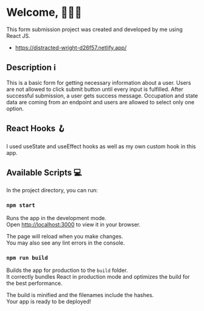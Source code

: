 # Welcome, 👋🏼❕

This form submission project was created and developed by me using React JS.
- https://distracted-wright-d26f57.netlify.app/

## Description ℹ️
This is a basic form for getting necessary information about a user. Users are not allowed to click submit button until every input is fulfilled. After successful submission, a user gets success message. Occupation and state data are coming from an endpoint and users are allowed to select only one option.

## React Hooks 🪝
I used useState and useEffect hooks as well as my own custom hook in this app.


## Available Scripts 💻

In the project directory, you can run:

### `npm start`

Runs the app in the development mode.\
Open [http://localhost:3000](http://localhost:3000) to view it in your browser.

The page will reload when you make changes.\
You may also see any lint errors in the console.

### `npm run build`

Builds the app for production to the `build` folder.\
It correctly bundles React in production mode and optimizes the build for the best performance.

The build is minified and the filenames include the hashes.\
Your app is ready to be deployed!
